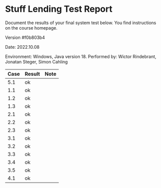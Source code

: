 # Stuff Lending Test Report
Document the results of your final system test below. You find instructions on the course homepage.

Version #f0b803b4

Date: 2022.10.08

Environment: Windows, Java version 18. Performed by: Wictor Rindebrant, Jonatan Steger, Simon Cahling

| Case  | Result | Note |
| ----- | ------ | ---- |
| 5.1   | ok     |      |
| 1.1   | ok     |      |
| 1.2   | ok     |      |
| 1.3   | ok     |      |
| 2.1   | ok     |      |
| 2.2   | ok     |      |
| 2.3   | ok     |      |
| 3.1   | ok     |      |
| 3.2   | ok     |      |
| 3.3   | ok     |      |
| 3.4   | ok     |      |
| 3.5   | ok     |      |
| 4.1   | ok     |      |